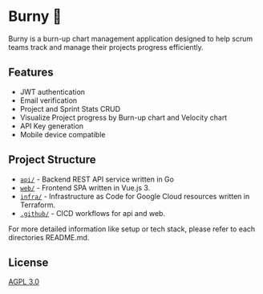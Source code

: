 # Burny 🐶

Burny is a burn-up chart management application designed to help scrum teams track and manage their projects progress efficiently.

## Features

- JWT authentication
- Email verification
- Project and Sprint Stats CRUD
- Visualize Project progress by Burn-up chart and Velocity chart
- API Key generation
- Mobile device compatible

## Project Structure

- [`api/`](/api/README.md) - Backend REST API service written in Go
- [`web/`](/web/README.md) - Frontend SPA written in Vue.js 3.
- [`infra/`](/infra/README.md) - Infrastructure as Code for Google Cloud resources written in Terraform.
- [`.github/`](/.github/) - CICD workflows for api and web.

For more detailed information like setup or tech stack, please refer to each directories README.md.

## License

[AGPL 3.0](https://www.gnu.org/licenses/agpl-3.0.en.html)

